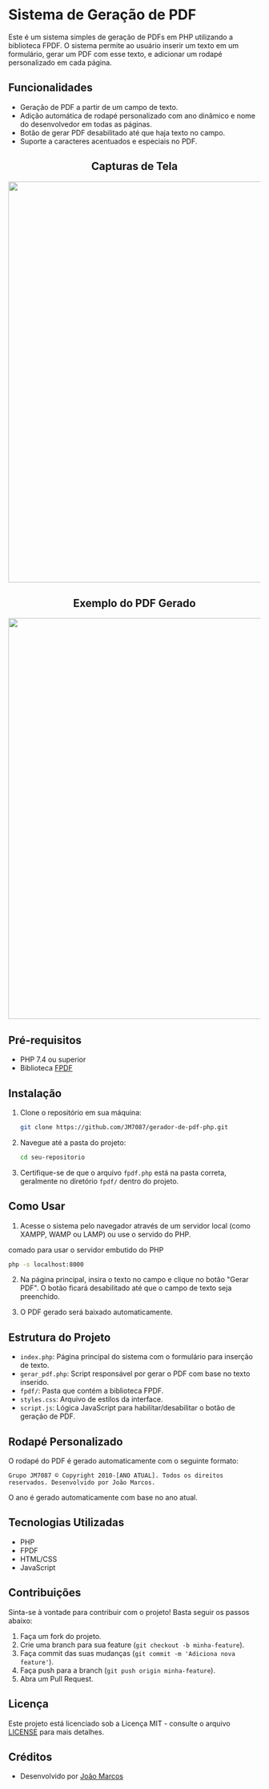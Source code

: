 ﻿# Sistema de Geração de PDF

Este é um sistema simples de geração de PDFs em PHP utilizando a biblioteca FPDF. O sistema permite ao usuário inserir um texto em um formulário, gerar um PDF com esse texto, e adicionar um rodapé personalizado em cada página.

## Funcionalidades

- Geração de PDF a partir de um campo de texto.
- Adição automática de rodapé personalizado com ano dinâmico e nome do desenvolvedor em todas as páginas.
- Botão de gerar PDF desabilitado até que haja texto no campo.
- Suporte a caracteres acentuados e especiais no PDF.

<h2 align="center">Capturas de Tela</h2>

<p align="center">
  <img src="https://blogger.googleusercontent.com/img/a/AVvXsEg876g1adIvSKHewRltJWdzGMebhPYgwiHnNJtJ_Y5KdQi3Xni5A6SV9pTE0KTH--WWe6Q_ArZpqU-XvWa6ZGy_NurYYuUfVLOkOY4A3o7wQo0FcC3zPv04Hiw8axF3_E56RlBmmT_LOogukHmfIEdtqkpSqscZi0H5htngsNZav0M4SE2WCrMTrUE0DI7W" width="800">
</p>

<h2 align="center">Exemplo do PDF Gerado</h2>

<p align="center">
  <img src="https://blogger.googleusercontent.com/img/a/AVvXsEilJl8b-NAtJ1-AUqPNs4lMqxQLfli3TX_Iq4LNf7r0wx1IeExE7k8v-jO1faUZL-B-Q7kWsfxkS6OJNSXVlONPZaECkBq759vJV4pKHsF8rphCfM8zcEprQctNQdoOrPYo-guqz3YCXRrdHVHEydHwBV7SBWOhCKSi9q6Bbyvt5KqkAE00xKIzMEt9WpZG" width="800">
</p>

## Pré-requisitos

- PHP 7.4 ou superior
- Biblioteca [FPDF](http://www.fpdf.org/)

## Instalação

1. Clone o repositório em sua máquina:

   ```bash
   git clone https://github.com/JM7087/gerador-de-pdf-php.git
   ```

2. Navegue até a pasta do projeto:

   ```bash
   cd seu-repositorio
   ```

3. Certifique-se de que o arquivo `fpdf.php` está na pasta correta, geralmente no diretório `fpdf/` dentro do projeto.

## Como Usar

1. Acesse o sistema pelo navegador através de um servidor local (como XAMPP, WAMP ou LAMP) ou use o servido do PHP.

 comado para usar o servidor embutido do PHP
 ```bash
 php -s localhost:8000
 ```

2. Na página principal, insira o texto no campo e clique no botão "Gerar PDF". O botão ficará desabilitado até que o campo de texto seja preenchido.

3. O PDF gerado será baixado automaticamente.

## Estrutura do Projeto

- `index.php`: Página principal do sistema com o formulário para inserção de texto.
- `gerar_pdf.php`: Script responsável por gerar o PDF com base no texto inserido.
- `fpdf/`: Pasta que contém a biblioteca FPDF.
- `styles.css`: Arquivo de estilos da interface.
- `script.js`: Lógica JavaScript para habilitar/desabilitar o botão de geração de PDF.

## Rodapé Personalizado

O rodapé do PDF é gerado automaticamente com o seguinte formato:

```
Grupo JM7087 © Copyright 2010-[ANO ATUAL]. Todos os direitos reservados. Desenvolvido por João Marcos.
```

O ano é gerado automaticamente com base no ano atual.

## Tecnologias Utilizadas

- PHP
- FPDF
- HTML/CSS
- JavaScript

## Contribuições

Sinta-se à vontade para contribuir com o projeto! Basta seguir os passos abaixo:

1. Faça um fork do projeto.
2. Crie uma branch para sua feature (`git checkout -b minha-feature`).
3. Faça commit das suas mudanças (`git commit -m 'Adiciona nova feature'`).
4. Faça push para a branch (`git push origin minha-feature`).
5. Abra um Pull Request.

## Licença

Este projeto está licenciado sob a Licença MIT - consulte o arquivo [LICENSE](LICENSE) para mais detalhes.

## Créditos

- Desenvolvido por [João Marcos](https://links.jm7087.com)
